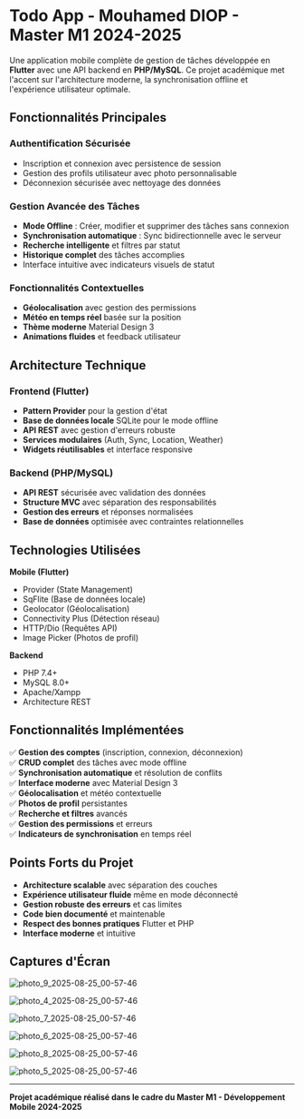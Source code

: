 # Todo App - Mouhamed DIOP - Master M1 2024-2025

Une application mobile complète de gestion de tâches développée en **Flutter** avec une API backend en **PHP/MySQL**. Ce projet académique met l'accent sur l'architecture moderne, la synchronisation offline et l'expérience utilisateur optimale.

##  Fonctionnalités Principales

###  Authentification Sécurisée
- Inscription et connexion avec persistence de session
- Gestion des profils utilisateur avec photo personnalisable
- Déconnexion sécurisée avec nettoyage des données

###  Gestion Avancée des Tâches
- **Mode Offline** : Créer, modifier et supprimer des tâches sans connexion
- **Synchronisation automatique** : Sync bidirectionnelle avec le serveur
- **Recherche intelligente** et filtres par statut
- **Historique complet** des tâches accomplies
- Interface intuitive avec indicateurs visuels de statut

### Fonctionnalités Contextuelles
- **Géolocalisation** avec gestion des permissions
- **Météo en temps réel** basée sur la position
- **Thème moderne** Material Design 3
- **Animations fluides** et feedback utilisateur

##  Architecture Technique

### Frontend (Flutter)
- **Pattern Provider** pour la gestion d'état
- **Base de données locale** SQLite pour le mode offline
- **API REST** avec gestion d'erreurs robuste
- **Services modulaires** (Auth, Sync, Location, Weather)
- **Widgets réutilisables** et interface responsive

### Backend (PHP/MySQL)
- **API REST** sécurisée avec validation des données
- **Structure MVC** avec séparation des responsabilités
- **Gestion des erreurs** et réponses normalisées
- **Base de données** optimisée avec contraintes relationnelles

## Technologies Utilisées

**Mobile (Flutter)**
- Provider (State Management)
- SqFlite (Base de données locale)
- Geolocator (Géolocalisation)
- Connectivity Plus (Détection réseau)
- HTTP/Dio (Requêtes API)
- Image Picker (Photos de profil)

**Backend**
- PHP 7.4+
- MySQL 8.0+
- Apache/Xampp
- Architecture REST

## Fonctionnalités Implémentées

✅ **Gestion des comptes** (inscription, connexion, déconnexion)  
✅ **CRUD complet** des tâches avec mode offline  
✅ **Synchronisation automatique** et résolution de conflits  
✅ **Interface moderne** avec Material Design 3  
✅ **Géolocalisation** et météo contextuelle  
✅ **Photos de profil** persistantes  
✅ **Recherche et filtres** avancés  
✅ **Gestion des permissions** et erreurs  
✅ **Indicateurs de synchronisation** en temps réel  

## Points Forts du Projet

- **Architecture scalable** avec séparation des couches
- **Expérience utilisateur fluide** même en mode déconnecté
- **Gestion robuste des erreurs** et cas limites
- **Code bien documenté** et maintenable
- **Respect des bonnes pratiques** Flutter et PHP
- **Interface moderne** et intuitive

##  Captures d'Écran

![photo_9_2025-08-25_00-57-46](https://github.com/user-attachments/assets/036ace94-9caa-4160-bfc5-db6114084a8a)

![photo_4_2025-08-25_00-57-46](https://github.com/user-attachments/assets/0128d300-2874-4a49-9115-3bd2386f82ef)

![photo_7_2025-08-25_00-57-46](https://github.com/user-attachments/assets/d5334022-073d-46b8-8f48-a2dc643f0562)

![photo_6_2025-08-25_00-57-46](https://github.com/user-attachments/assets/3a84bb81-8c97-4fa9-ae5f-186e9d0f3f4b)

![photo_8_2025-08-25_00-57-46](https://github.com/user-attachments/assets/1ed33646-dda7-4706-b452-b6666b91f5b6)

![photo_5_2025-08-25_00-57-46](https://github.com/user-attachments/assets/f2d02860-ce93-4fd5-b8c8-a14b9865653d)

---

**Projet académique réalisé dans le cadre du Master M1 - Développement Mobile 2024-2025**
